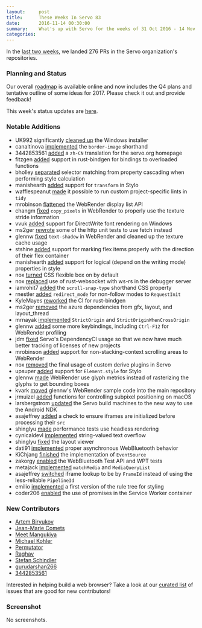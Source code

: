 ```yaml
---
layout:     post
title:      These Weeks In Servo 83
date:       2016-11-14 00:30:00
summary:    What's up with Servo for the weeks of 31 Oct 2016 - 14 Nov 2016
categories:
---
```


In the [last two weeks](https://github.com/pulls?page=1&q=is%3Apr+is%3Amerged+closed%3A2016-10-31..2016-11-14+user%3Aservo), we landed 276 PRs in the Servo organization's repositories.

### Planning and Status

Our overall [roadmap](https://github.com/servo/servo/wiki/Roadmap) is available online and now includes the Q4 plans and tentative outline of some ideas for 2017. Please check it out and provide feedback!

This week's status updates are [here](http://statusupdates.dev.mozaws.net/project/servo).

### Notable Additions

 - UK992 significantly [cleaned up](https://github.com/servo/servo/pull/14193) the Windows installer
 - canaltinova [implemented](https://github.com/servo/servo/pull/14189) the `border-image` shorthand
 - 3442853561 [added](https://github.com/servo/servo.org/pull/38) a `zh-CN` translation for the servo.org homepage
 - fitzgen [added](https://github.com/servo/rust-bindgen/pull/240) support in rust-bindgen for bindings to overloaded functions
 - bholley [separated](https://github.com/servo/servo/pull/14175) selector matching from property cascading when performing style calculation
 - manishearth [added](https://github.com/servo/servo/pull/14168) support for `transform` in Stylo
 - wafflespeanut [made](https://github.com/servo/servo/pull/14166) it possible to run custom project-specific lints in `tidy`
 - mrobinson [flattened](https://github.com/servo/webrender/pull/552) the WebRender display list API
 - changm [fixed](https://github.com/servo/webrender/pull/550) `copy_pixels` in WebRender to properly use the texture stride information
 - vvuk [added](https://github.com/servo/servo/pull/14153) support for DirectWrite font rendering on Windows
 - ms2ger [rewrote](https://github.com/servo/servo/pull/14149) some of the http unit tests to use fetch instead
 - glennw [fixed](https://github.com/servo/webrender/pull/546) `text-shadow` in WebRender and cleaned up the texture cache usage
 - stshine [added](https://github.com/servo/servo/pull/14130) support for marking flex items properly with the direction of their flex container
 - manishearth [added](https://github.com/servo/servo/pull/14120) support for logical (depend on the writing mode) properties in style
 - nox [turned](https://github.com/servo/servo/pull/14111) CSS flexible box on by default
 - nox [replaced](https://github.com/servo/servo/pull/14110) use of rust-websocket with ws-rs in the debugger server
 - iamrohit7 [added](https://github.com/servo/servo/pull/14104) the `scroll-snap-type` shorthand CSS property
 - rnestler [added](https://github.com/servo/servo/pull/14083) `redirect_mode` for non-follow modes to `RequestInit`
 - KyleMayes [reworked](https://github.com/servo/rust-bindgen/pull/214) the CI for rust-bindgen
 - ms2ger [removed](https://github.com/servo/servo/pull/14060) the azure dependencies from gfx, layout, and layout_thread
 - mrnayak [implemented](https://github.com/servo/servo/pull/14059) `StrictOrigin` and `StrictOriginWhenCrossOrigin`
 - glennw [added](https://github.com/servo/servo/pull/14057) some more keybindings, including `Ctrl-F12` for WebRender profiling
 - jdm [fixed](https://github.com/servo/servo/pull/14045) Servo's DependencyCI usage so that we now have much better tracking of licenses of new projects
 - mrobinson [added](https://github.com/servo/webrender/pull/517) support for non-stacking-context scrolling areas to WebRender
 - nox [removed](https://github.com/servo/servo/pull/14040) the final usage of custom derive plugins in Servo
 - upsuper [added](https://github.com/servo/servo/pull/14038) support for `Element.style` for Stylo
 - glennw [made](https://github.com/servo/webrender/pull/514) WebRender use glyph metrics instead of rasterizing the glyphs to get bounding boxes
 - kvark [moved](https://github.com/servo/webrender/pull/505) glennw's WebRender sample code into the main repository
 - jrmuizel [added](https://github.com/servo/core-graphics-rs/pull/62) functions for controlling subpixel positioning on macOS
 - larsbergstrom [updated](https://github.com/servo/saltfs/pull/529) the Servo build machines to the new way to use the Android NDK
 - asajeffrey [added](https://github.com/servo/servo/pull/13965) a check to ensure iframes are initialized before processing their `src`
 - shinglyu [made](https://github.com/servo/servo/pull/13930) performance tests use headless rendering
 - cynicaldevl [implemented](https://github.com/servo/servo/pull/13924) string-valued text overflow
 - shinglyu [fixed](https://github.com/servo/servo/pull/13829) the layout viewer
 - dati91 [implemented](https://github.com/servo/servo/pull/13909) proper asynchronous WebBluetooth behavior
 - KiChjang [finished](https://github.com/servo/servo/pull/13774) the implementation of `EventSource`
 - zakorgy [enabled](https://github.com/servo/servo/pull/13612) the WebBluetooth Test API and WPT tests
 - metajack [implemented](https://github.com/servo/servo/pull/13453) `matchMedia` and `MediaQueryList`
 - asajeffrey [switched](https://github.com/servo/servo/pull/13646) iframe lookup to be by `FrameId` instead of using the less-reliable `PipelineId`
 - emilio [implemented](https://github.com/servo/servo/pull/13202) a first version of the rule tree for styling
 - coder206 [enabled](https://github.com/servo/servo/pull/13419) the use of promises in the Service Worker container


### New Contributors

 - [Artem Biryukov](https://github.com/impowski)
 - [Jean-Marie Comets](https://github.com/jmcomets)
 - [Meet Mangukiya](https://github.com/meetmangukiya)
 - [Michael Kohler](https://github.com/MichaelKohler)
 - [Permutator](https://github.com/Permutatrix)
 - [Raghav](https://github.com/mrnayak)
 - [Stefan Schindler](https://github.com/dns2utf8)
 - [gurudarshan266](https://github.com/gurudarshan266)
 - [3442853561](https://github.com/3442853561)

Interested in helping build a web browser? Take a look at our [curated list](https://starters.servo.org/) of issues that are good for new contributors!

### Screenshot

No screenshots.
